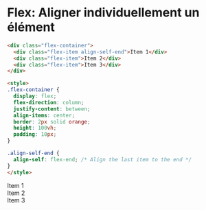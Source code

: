 <div w-full h-full>
    <div>
        <h1 pb-4 text-gradient-css font-mono text-2xl >Flex: Aligner individuellement un élément</h1>
    </div>
    <div grid="~ cols-2 gap-4">
<div>

```html
<div class="flex-container">
  <div class="flex-item align-self-end">Item 1</div>
  <div class="flex-item">Item 2</div>
  <div class="flex-item">Item 3</div>
</div>

<style>
.flex-container {
  display: flex;
  flex-direction: column;
  justify-content: between;
  align-items: center;
  border: 2px solid orange;
  height: 100vh;
  padding: 10px;
}

.align-self-end {
  align-self: flex-end; /* Align the last item to the end */
}
</style>
```
</div>
<div>
    <div flex="~ col justify-between items-center" border-2 border-orange h-89 mt-1 p-2>
      <div border-1 border-emerald p-2 self-end>Item 1</div>
      <div border-1 border-emerald p-2>Item 2</div>
      <div border-1 border-emerald p-2>Item 3</div>
    </div>
</div>
</div>
</div>





